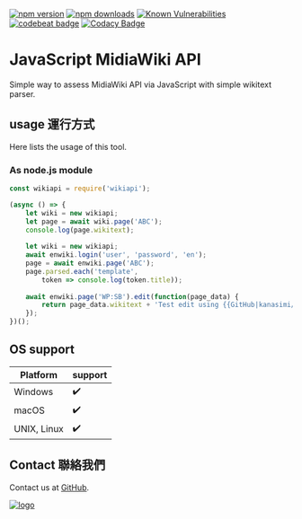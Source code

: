 ﻿[![npm version](https://badge.fury.io/js/wikiapi.svg)](https://www.npmjs.com/package/wikiapi)
[![npm downloads](https://img.shields.io/npm/dm/wikiapi.svg)](https://www.npmjs.com/package/wikiapi)
[![Known Vulnerabilities](https://snyk.io/test/github/kanasimi/wikiapi/badge.svg?targetFile=package.json)](https://snyk.io/test/github/kanasimi/wikiapi?targetFile=package.json)
[![codebeat badge](https://codebeat.co/badges/e1f640e9-afec-482b-83b0-5c684958ba05)](https://codebeat.co/projects/github-com-kanasimi-wikiapi-master)
[![Codacy Badge](https://api.codacy.com/project/badge/Grade/2d3464182d23463bb851f99cf06eaa28)](https://app.codacy.com/app/kanasimi/wikiapi?utm_source=github.com&utm_medium=referral&utm_content=kanasimi/wikiapi&utm_campaign=Badge_Grade_Settings)

# JavaScript MidiaWiki API
Simple way to assess MidiaWiki API via JavaScript with simple wikitext parser.

## usage 運行方式
Here lists the usage of this tool.

### As node.js module
``` JavaScript
const wikiapi = require('wikiapi');

(async () => {
	let wiki = new wikiapi;
	let page = await wiki.page('ABC');
	console.log(page.wikitext);
	
	let wiki = new wikiapi;
	await enwiki.login('user', 'password', 'en');
	page = await enwiki.page('ABC');
	page.parsed.each('template',
		token => console.log(token.title));
	
	await enwiki.page('WP:SB').edit(function(page_data) {
		return page_data.wikitext + 'Test edit using {{GitHub|kanasimi/wikiapi}}.';
	});
})();

```

## OS support
| Platform | support |
| --- | --- |
| Windows | ✔️ |
| macOS | ✔️ |
| UNIX, Linux | ✔️ |

## Contact 聯絡我們
Contact us at [GitHub](https://github.com/kanasimi/wikiapi/issues).

[![logo](https://raw.githubusercontent.com/kanasimi/CeJS/master/_test%20suite/misc/logo.jpg)](http://lyrics.meicho.com.tw/)
